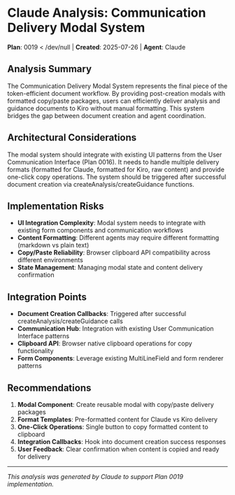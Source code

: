 # Claude Analysis: Communication Delivery Modal System
**Plan**: 0019  < /dev/null |  **Created**: 2025-07-26 | **Agent**: Claude

## Analysis Summary
The Communication Delivery Modal System represents the final piece of the token-efficient document workflow. By providing post-creation modals with formatted copy/paste packages, users can efficiently deliver analysis and guidance documents to Kiro without manual formatting. This system bridges the gap between document creation and agent coordination.

## Architectural Considerations
The modal system should integrate with existing UI patterns from the User Communication Interface (Plan 0016). It needs to handle multiple delivery formats (formatted for Claude, formatted for Kiro, raw content) and provide one-click copy operations. The system should be triggered after successful document creation via createAnalysis/createGuidance functions.

## Implementation Risks
- **UI Integration Complexity**: Modal system needs to integrate with existing form components and communication workflows
- **Content Formatting**: Different agents may require different formatting (markdown vs plain text)
- **Copy/Paste Reliability**: Browser clipboard API compatibility across different environments
- **State Management**: Managing modal state and content delivery confirmation

## Integration Points
- **Document Creation Callbacks**: Triggered after successful createAnalysis/createGuidance calls
- **Communication Hub**: Integration with existing User Communication Interface patterns
- **Clipboard API**: Browser native clipboard operations for copy functionality
- **Form Components**: Leverage existing MultiLineField and form renderer patterns

## Recommendations
1. **Modal Component**: Create reusable modal with copy/paste delivery packages
2. **Format Templates**: Pre-formatted content for Claude vs Kiro delivery
3. **One-Click Operations**: Single button to copy formatted content to clipboard
4. **Integration Callbacks**: Hook into document creation success responses
5. **User Feedback**: Clear confirmation when content is copied and ready for delivery

---
*This analysis was generated by Claude to support Plan 0019 implementation.*

